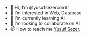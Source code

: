 - 👋 Hi, I’m @yusufsezercomtr
- 👀 I’m interested in Web, Database
- 🌱 I’m currently learning AI
- 💞️ I’m looking to collaborate on AI
- 📫 How to reach me  [Yusuf Sezer](https://www.yusufsezer.com.tr).

<!---
yusufsezercomtr/yusufsezercomtr is a ✨ special ✨ repository because its `README.md` (this file) appears on your GitHub profile.
You can click the Preview link to take a look at your changes.
--->
